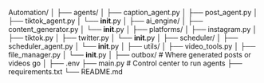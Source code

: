 Automation/
│
├── agents/
│   ├── caption_agent.py
│   ├── post_agent.py
│   ├── tiktok_agent.py
│   └── __init__.py
│
├── ai_engine/
│   ├── content_generator.py
│   └── __init__.py
│
├── platforms/
│   ├── instagram.py
│   ├── tiktok.py
│   ├── twitter.py
│   └── __init__.py
│
├── scheduler/
│   ├── scheduler_agent.py
│   └── __init__.py
│
├── utils/
│   ├── video_tools.py
│   ├── file_manager.py
│   └── __init__.py
│
├── outbox/                  # Where generated posts or videos go
│
├── .env
├── main.py                  # Control center to run agents
├── requirements.txt
└── README.md
